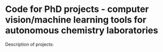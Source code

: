 # Code for PhD projects - computer vision/machine learning tools for autonomous chemistry laboratories

Description of projects:

